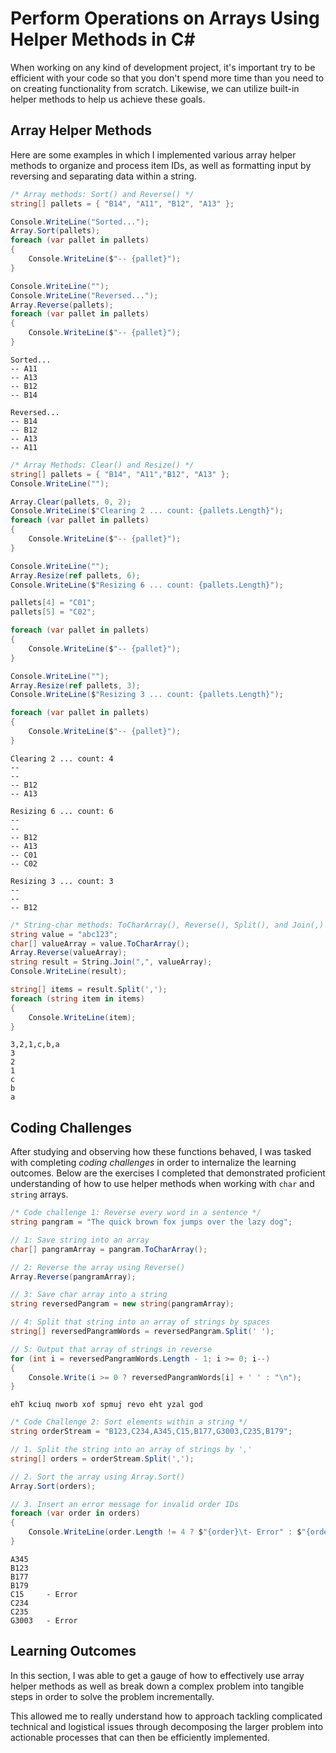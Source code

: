 # Perform Operations on Arrays Using Helper Methods in C#

When working on any kind of development project, it's important try to be efficient with your code so that you don't spend more time than you need to on creating functionality from scratch. Likewise, we can utilize built-in helper methods to help us achieve these goals.

## Array Helper Methods

Here are some examples in which I implemented various array helper methods to organize and process item IDs, as well as formatting input by reversing and separating data within a string.

```cs
/* Array methods: Sort() and Reverse() */
string[] pallets = { "B14", "A11", "B12", "A13" };

Console.WriteLine("Sorted...");
Array.Sort(pallets);
foreach (var pallet in pallets)
{
    Console.WriteLine($"-- {pallet}");
}

Console.WriteLine("");
Console.WriteLine("Reversed...");
Array.Reverse(pallets);
foreach (var pallet in pallets)
{
    Console.WriteLine($"-- {pallet}");
}
```
```
Sorted...
-- A11     
-- A13     
-- B12     
-- B14     

Reversed...
-- B14     
-- B12     
-- A13     
-- A11
```

```cs
/* Array Methods: Clear() and Resize() */
string[] pallets = { "B14", "A11","B12", "A13" };
Console.WriteLine("");

Array.Clear(pallets, 0, 2);
Console.WriteLine($"Clearing 2 ... count: {pallets.Length}");
foreach (var pallet in pallets)
{
    Console.WriteLine($"-- {pallet}");
}

Console.WriteLine("");
Array.Resize(ref pallets, 6);
Console.WriteLine($"Resizing 6 ... count: {pallets.Length}");

pallets[4] = "C01";
pallets[5] = "C02";

foreach (var pallet in pallets)
{
    Console.WriteLine($"-- {pallet}");
}

Console.WriteLine("");
Array.Resize(ref pallets, 3);
Console.WriteLine($"Resizing 3 ... count: {pallets.Length}");

foreach (var pallet in pallets)
{
    Console.WriteLine($"-- {pallet}");
}
```
```
Clearing 2 ... count: 4
--
--
-- B12
-- A13

Resizing 6 ... count: 6
--
--
-- B12
-- A13
-- C01
-- C02

Resizing 3 ... count: 3
--
--
-- B12
```

```cs
/* String-char methods: ToCharArray(), Reverse(), Split(), and Join(,) */
string value = "abc123";
char[] valueArray = value.ToCharArray();
Array.Reverse(valueArray);
string result = String.Join(",", valueArray);
Console.WriteLine(result);

string[] items = result.Split(',');
foreach (string item in items)
{
    Console.WriteLine(item);
}
```
```
3,2,1,c,b,a
3
2
1
c
b
a
```

## Coding Challenges

After studying and observing how these functions behaved, I was tasked with completing *coding challenges* in order to internalize the learning outcomes. Below are the exercises I completed that demonstrated proficient understanding of how to use helper methods when working with `char` and `string` arrays.

```cs
/* Code challenge 1: Reverse every word in a sentence */
string pangram = "The quick brown fox jumps over the lazy dog";

// 1: Save string into an array
char[] pangramArray = pangram.ToCharArray();

// 2: Reverse the array using Reverse()
Array.Reverse(pangramArray);

// 3: Save char array into a string
string reversedPangram = new string(pangramArray);

// 4: Split that string into an array of strings by spaces
string[] reversedPangramWords = reversedPangram.Split(' ');

// 5: Output that array of strings in reverse
for (int i = reversedPangramWords.Length - 1; i >= 0; i--)
{
    Console.Write(i >= 0 ? reversedPangramWords[i] + ' ' : "\n");
}
```
```
ehT kciuq nworb xof spmuj revo eht yzal god
```

```cs
/* Code Challenge 2: Sort elements within a string */
string orderStream = "B123,C234,A345,C15,B177,G3003,C235,B179";

// 1. Split the string into an array of strings by ','
string[] orders = orderStream.Split(',');

// 2. Sort the array using Array.Sort()
Array.Sort(orders);

// 3. Insert an error message for invalid order IDs
foreach (var order in orders)
{
    Console.WriteLine(order.Length != 4 ? $"{order}\t- Error" : $"{order}");
}
```
```
A345
B123
B177
B179
C15     - Error
C234
C235
G3003   - Error
```

## Learning Outcomes

In this section, I was able to get a gauge of how to effectively use array helper methods as well as break down a complex problem into tangible steps in order to solve the problem incrementally.

This allowed me to really understand how to approach tackling complicated technical and logistical issues through decomposing the larger problem into actionable processes that can then be efficiently implemented.
